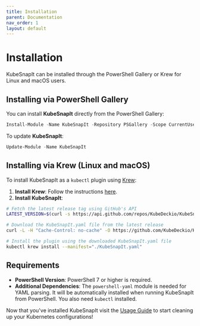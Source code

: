 ```yaml
---
title: Installation
parent: Documentation
nav_order: 1
layout: default
---
```


# Installation

KubeSnapIt can be installed through the PowerShell Gallery or Krew for Linux and macOS users.

## Installing via PowerShell Gallery

You can install **KubeSnapIt** directly from the PowerShell Gallery:

```powershell
Install-Module -Name KubeSnapIt -Repository PSGallery -Scope CurrentUser
```

To update **KubeSnapIt**:

```powershell
Update-Module -Name KubeSnapIt
```

## Installing via Krew (Linux and macOS)

To install KubeSnapIt as a `kubectl` plugin using [Krew](https://krew.sigs.k8s.io/):

1. **Install Krew**: Follow the instructions [here](https://krew.sigs.k8s.io/docs/user-guide/setup/install/).
2. **Install KubeSnapIt**: 

```bash
# Fetch the latest release tag using GitHub's API
LATEST_VERSION=$(curl -s https://api.github.com/repos/KubeDeckio/KubeSnapIt/releases/latest | grep '"tag_name"' | sed -E 's/.*"([^"]+)".*/\1/')

# Download the KubeSnapIt.yaml file from the latest release
curl -L -H "Cache-Control: no-cache" -O https://github.com/KubeDeckio/KubeSnapIt/releases/download/$LATEST_VERSION/KubeSnapIt.yaml

# Install the plugin using the downloaded KubeSnapIt.yaml file
kubectl krew install --manifest="./KubeSnapIt.yaml"
```

## Requirements

- **PowerShell Version**: PowerShell 7 or higher is required.
- **Additional Dependencies**: The `powershell-yaml` module is needed for YAML parsing. It will be automatically installed when running KubeSnapIt from PowerShell. You also need `kubectl` installed.

Now that you've installed KubeSnapIt visit the [Usage Guide](/docs/usage) to start cleaning up your Kubernetes configurations!
